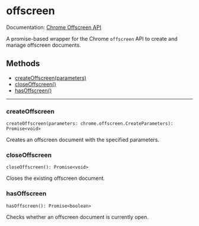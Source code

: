 # offscreen

Documentation: [Chrome Offscreen API](https://developer.chrome.com/docs/extensions/reference/offscreen)

A promise-based wrapper for the Chrome `offscreen` API to create and manage offscreen documents.

## Methods

- [createOffscreen(parameters)](#createOffscreen)
- [closeOffscreen()](#closeOffscreen)
- [hasOffscreen()](#hasOffscreen)

---

<a name="createOffscreen"></a>

### createOffscreen

```
createOffscreen(parameters: chrome.offscreen.CreateParameters): Promise<void>
```

Creates an offscreen document with the specified parameters.

<a name="closeOffscreen"></a>

### closeOffscreen

```
closeOffscreen(): Promise<void>
```

Closes the existing offscreen document.

<a name="hasOffscreen"></a>

### hasOffscreen

```
hasOffscreen(): Promise<boolean>
```

Checks whether an offscreen document is currently open.
